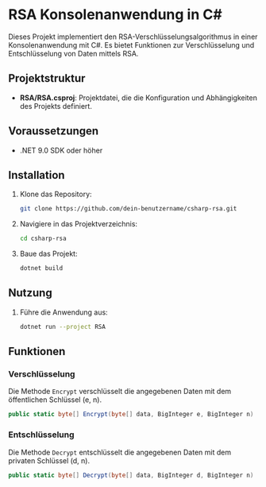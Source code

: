 # RSA Konsolenanwendung in C#

Dieses Projekt implementiert den RSA-Verschlüsselungsalgorithmus in einer Konsolenanwendung mit C#. Es bietet Funktionen zur Verschlüsselung und Entschlüsselung von Daten mittels RSA.

## Projektstruktur

- **RSA/RSA.csproj**: Projektdatei, die die Konfiguration und Abhängigkeiten des Projekts definiert.

## Voraussetzungen

- .NET 9.0 SDK oder höher

## Installation

1. Klone das Repository:
   ```bash
   git clone https://github.com/dein-benutzername/csharp-rsa.git
   ```
2. Navigiere in das Projektverzeichnis:
   ```bash
   cd csharp-rsa
   ```
3. Baue das Projekt:
   ```bash
   dotnet build
   ```

## Nutzung

1. Führe die Anwendung aus:
   ```bash
   dotnet run --project RSA
   ```

## Funktionen

### Verschlüsselung

Die Methode `Encrypt` verschlüsselt die angegebenen Daten mit dem öffentlichen Schlüssel (e, n).

```csharp
public static byte[] Encrypt(byte[] data, BigInteger e, BigInteger n)
```

### Entschlüsselung

Die Methode `Decrypt` entschlüsselt die angegebenen Daten mit dem privaten Schlüssel (d, n).

```csharp
public static byte[] Decrypt(byte[] data, BigInteger d, BigInteger n)
```
